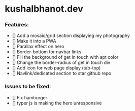 # kushalbhanot.dev

### Features:
- [] Add a mosaic/grid section displaying my photography 
- [] Make it into a PWA
- [] Parallax effect on hero 
- [] Border-bottom for navbar links
- [] Fill the background of get in touch with apt color
- [] Change the border-radius of get in touch div
- [] Add icon for web page display (tab-top)
- [] Navlink/dedicated section to star github repo


### Issues to be fixed:
- [] Fix hamburger
- [] typer js is making the hero unresponsive
